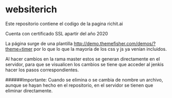 # websiterich
Este repositorio contiene el codigo de la pagina richit.ai

Cuenta con certificado SSL apartir del año 2020

La página surge de una plantilla http://demo.themefisher.com/demos/?theme=timer
por lo que lo que la mayoría de los css y js ya venían incluidos.

Al hacer cambios en la rama master estos se generan directamente en el servidor, para que se visualicen los cambios se tiene que acceder al jenkis hacer los pasos correspondientes.

######Importante:
Cuando se elimina o se cambia de nombre un archivo, aunque se hayan hecho en el repositorio, en el servidor se tienen que eliminar directamente.
